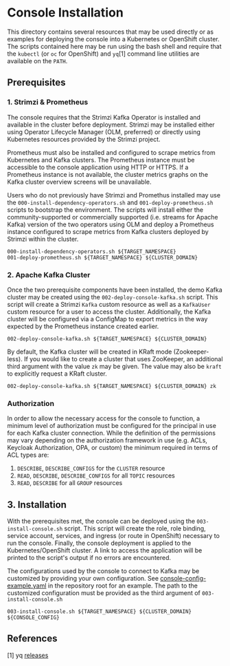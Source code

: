 # Console Installation

This directory contains several resources that may be used directly or as examples for deploying the
console into a Kubernetes or OpenShift cluster. The scripts contained here may be run using the bash
shell and require that the `kubectl` (or `oc` for OpenShift) and `yq`[1] command line utilities
are available on the `PATH`.

## Prerequisites

### 1. Strimzi & Prometheus

The console requires that the Strimzi Kafka Operator is installed and available in the cluster before
deployment. Strimzi may be installed either using Operator Lifecycle Manager (OLM, preferred) or directly
using Kubernetes resources provided by the Strimzi project.

Prometheus must also be installed and configured to scrape metrics from Kubernetes and Kafka clusters. The
Prometheus instance must be accessible to the console application using HTTP or HTTPS. If a Prometheus instance
is not available, the cluster metrics graphs on the Kafka cluster overview screens will be unavailable.

Users who do not previously have Strimzi and Promethus installed may use the `000-install-dependency-operators.sh`
and `001-deploy-prometheus.sh` scripts to bootstrap the environment. The scripts will install either the community-supported
or commercially supported (i.e. streams for Apache Kafka) version of the two operators using OLM and deploy a Prometheus instance
configured to scrape metrics from Kafka clusters deployed by Strimzi within the cluster.

```shell
000-install-dependency-operators.sh ${TARGET_NAMESPACE}
001-deploy-prometheus.sh ${TARGET_NAMESPACE} ${CLUSTER_DOMAIN}
```

### 2. Apache Kafka Cluster

Once the two prerequisite components have been installed, the demo Kafka cluster may be created using the
`002-deploy-console-kafka.sh` script. This script will create a Strimzi `Kafka` custom resource as well as a
`KafkaUser` custom resource for a user to access the cluster. Additionally, the Kafka cluster will be configured via
a ConfigMap to export metrics in the way expected by the Prometheus instance created earlier.

```shell
002-deploy-console-kafka.sh ${TARGET_NAMESPACE} ${CLUSTER_DOMAIN}
```

By default, the Kafka cluster will be created in KRaft mode (Zookeeper-less). If you would like to create a cluster
that uses ZooKeeper, an additional third argument with the value `zk` may be given. The value may also be `kraft` to
explicitly request a KRaft cluster.

```shell
002-deploy-console-kafka.sh ${TARGET_NAMESPACE} ${CLUSTER_DOMAIN} zk
```

### Authorization

In order to allow the necessary access for the console to function, a minimum level of authorization must be configured
for the principal in use for each Kafka cluster connection. While the definition of the permissions may vary depending
on the authorization framework in use (e.g. ACLs, Keycloak Authorization, OPA, or custom) the minimum required in terms
of ACL types are:

1. `DESCRIBE`, `DESCRIBE_CONFIGS` for the `CLUSTER` resource
1. `READ`, `DESCRIBE`, `DESCRIBE_CONFIGS` for all `TOPIC` resources
1. `READ`, `DESCRIBE` for all `GROUP` resources

## 3. Installation

With the prerequisites met, the console can be deployed using the `003-install-console.sh` script. This script will
create the role, role binding, service account, services, and ingress (or route in OpenShift) necessary to run the console.
Finally, the console deployment is applied to the Kubernetes/OpenShift cluster. A link to access the application will
be printed to the script's output if no errors are encountered.

The configurations used by the console to connect to Kafka may be customized by providing your own configuration.
See [console-config-example.yaml](../console-config-example.yaml) in the repository root for an example. The path to
the customized configuration must be provided as the third argument of `003-install-console.sh`

```shell
003-install-console.sh ${TARGET_NAMESPACE} ${CLUSTER_DOMAIN} ${CONSOLE_CONFIG}
```

## References

[1] yq [releases](https://github.com/mikefarah/yq/releases)
